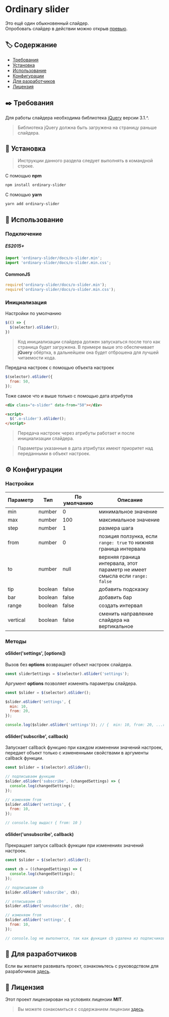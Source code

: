 Ordinary slider
===============

Это ещё один обыкновенный слайдер.  
Опробовать слайдер в действии можно открыв [превью](https://akhmadbabaev.github.io/ordinary-slider/).


## 🏷️ Содержание

- [Требования](#requirements)
- [Установка](#installation)
- [Использование](#usage)
- [Конфигурации](#configurations)
- [Для разработчиков](#developers)
- [Лицензия](#license)


##  <a name="requirements"></a> ✒️ Требования

Для работы слайдера необходима библиотека [jQuery](https://jquery.com/) версии 3.1.^.

>  Библиотека jQuery должна быть загружена на страницу раньше слайдера.


##  <a name="installation"></a> 💾 Установка

> Инструкции данного раздела следует выполнять в командной строке.

С помощью **npm**

```bash
npm install ordinary-slider
```

С помощью **yarn**

```bash
yarn add ordinary-slider
```


##  <a name="usage"></a> 💊 Использование

### Подключение

#####  ES2015+

```javascript
import 'ordinary-slider/docs/o-slider.min';
import 'ordinary-slider/docs/o-slider.min.css';
```

#### CommonJS

```javascript
require('ordinary-slider/docs/o-slider.min');
require('ordinary-slider/docs/o-slider.min.css');
```

### Инициализация 

Настройки по умолчанию

```javascript
$(() => {
  $(selector).oSlider();
})
```

> Код инициализации слайдера должен запускаться после того как страница будет загружена.
> В примере выше это обеспечивает **jQuery** обёртка, в дальнейшем она будет отброшена для лучшей читаемости кода.

Передача настроек с помощью объекта настроек

```javascript
$(selector).oSlider({
  from: 50,
});
```

Тоже самое что и выше только с помощью дата атрибутов

```html
<div class="o-slider" data-from="50"></div>

<script>
  $('.o-slider').oSlider();
</script>
```
> Передача настроек через атрибуты работает и после инициализации слайдера.

> Параметры указанные в дата атрибутах имеют приоритет над переданными в объект настроек.


##  <a name="configurations"></a> ⚙️ Конфигурации

### Настройки 

| Параметр | Тип | По умолчанию | Описание |
| --- | --- | --- | --- |
| min | number | 0 | минимальное значение |
| max | number | 100 | максимальное значение |
| step | number | 1 | размера шага |
| from | number | 0 | позиция ползунка, если `range: true` то нижняя граница интервала |
| to | number | null | верхняя граница интервала, этот параметр не имеет смысла если `range: false` |
| tip | boolean | false | добавить подсказку |
| bar | boolean | false | добавить бар |
| range | boolean | false | создать интервал |
| vertical | boolean | false | сменить направление слайдера на вертикальное |

### Методы

#### oSlider('settings', [options])

Вызов без **options** возвращает объект настроек слайдера.

```javascript
const sliderSettings = $(selector).oSlider('settings'); 
```

Аргумент **options** позволяет изменять параметры слайдера.

```javascript
const $slider = $(selector).oSlider();

$slider.oSlider('settings', {
  min: 10,
  from: 20,
});

console.log($slider.oSlider('settings')); // {  min: 10, from: 20, ...rest }
```

#### oSlider('subscribe', callback)

Запускает callback функцию при каждом изменении значений настроек,
передает объект только с измененными свойствами в аргументы
callback функции.

```javascript
const $slider = $(selector).oSlider();

// подписываем функцию
$slider.oSlider('subscribe', (changedSettings) => {
  console.log(changedSettings);
});

// изменяем from
$slider.oSlider('settings', {
  from: 10,
});

// console.log выдаст { from: 10 }
```

#### oSlider('unsubscribe', callback)

Прекращает запуск callback функции при изменениях значений настроек.

```javascript
const $slider = $(selector).oSlider();

const cb = ((changedSettings) => {
  console.log(changedSettings);
});

// подписываем cb
$slider.oSlider('subscribe', cb);

// отписываем cb
$slider.oSlider('unsubscribe', cb);

// изменяем from
$slider.oSlider('settings', {
  from: 10,
});

// console.log не выполнится, так как функция cb удалена из подписчиков
```


##  <a name="developers"></a> 📃 Для разработчиков

Если вы желаете развивать проект, ознакомьтесь с руководством для разрабочиков [здесь](./DEVELOPERS-GUIDE.md).


##  <a name="license"></a> 📃 Лицензия

Этот проект лицензирован на условиях лицензии **MIT**.

> Вы можете ознакомиться с содержанием лицензии [здесь](./LICENSE.md).
